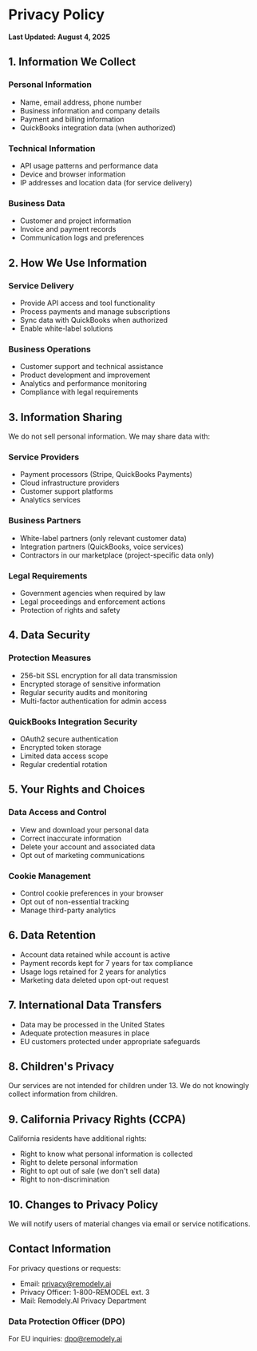 # Privacy Policy

**Last Updated: August 4, 2025**

## 1. Information We Collect

### Personal Information
- Name, email address, phone number
- Business information and company details
- Payment and billing information
- QuickBooks integration data (when authorized)

### Technical Information
- API usage patterns and performance data
- Device and browser information
- IP addresses and location data (for service delivery)

### Business Data
- Customer and project information
- Invoice and payment records
- Communication logs and preferences

## 2. How We Use Information

### Service Delivery
- Provide API access and tool functionality
- Process payments and manage subscriptions
- Sync data with QuickBooks when authorized
- Enable white-label solutions

### Business Operations
- Customer support and technical assistance
- Product development and improvement
- Analytics and performance monitoring
- Compliance with legal requirements

## 3. Information Sharing

We do not sell personal information. We may share data with:

### Service Providers
- Payment processors (Stripe, QuickBooks Payments)
- Cloud infrastructure providers
- Customer support platforms
- Analytics services

### Business Partners
- White-label partners (only relevant customer data)
- Integration partners (QuickBooks, voice services)
- Contractors in our marketplace (project-specific data only)

### Legal Requirements
- Government agencies when required by law
- Legal proceedings and enforcement actions
- Protection of rights and safety

## 4. Data Security

### Protection Measures
- 256-bit SSL encryption for all data transmission
- Encrypted storage of sensitive information
- Regular security audits and monitoring
- Multi-factor authentication for admin access

### QuickBooks Integration Security
- OAuth2 secure authentication
- Encrypted token storage
- Limited data access scope
- Regular credential rotation

## 5. Your Rights and Choices

### Data Access and Control
- View and download your personal data
- Correct inaccurate information
- Delete your account and associated data
- Opt out of marketing communications

### Cookie Management
- Control cookie preferences in your browser
- Opt out of non-essential tracking
- Manage third-party analytics

## 6. Data Retention

- Account data retained while account is active
- Payment records kept for 7 years for tax compliance
- Usage logs retained for 2 years for analytics
- Marketing data deleted upon opt-out request

## 7. International Data Transfers

- Data may be processed in the United States
- Adequate protection measures in place
- EU customers protected under appropriate safeguards

## 8. Children's Privacy

Our services are not intended for children under 13. We do not knowingly collect information from children.

## 9. California Privacy Rights (CCPA)

California residents have additional rights:
- Right to know what personal information is collected
- Right to delete personal information
- Right to opt out of sale (we don't sell data)
- Right to non-discrimination

## 10. Changes to Privacy Policy

We will notify users of material changes via email or service notifications.

## Contact Information

For privacy questions or requests:
- Email: privacy@remodely.ai
- Privacy Officer: 1-800-REMODEL ext. 3
- Mail: Remodely.AI Privacy Department

### Data Protection Officer (DPO)
For EU inquiries: dpo@remodely.ai
